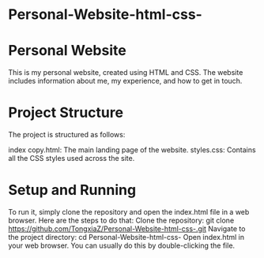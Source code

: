 # Personal-Website-html-css-

# Personal Website
This is my personal website, created using HTML and CSS. The website includes information about me, my experience, and how to get in touch.

# Project Structure
The project is structured as follows:

index copy.html: The main landing page of the website.
styles.css: Contains all the CSS styles used across the site.

# Setup and Running
To run it, simply clone the repository and open the index.html file in a web browser.
Here are the steps to do that:
Clone the repository:
git clone https://github.com/TongxiaZ/Personal-Website-html-css-.git
Navigate to the project directory:
cd Personal-Website-html-css-
Open index.html in your web browser. You can usually do this by double-clicking the file.

